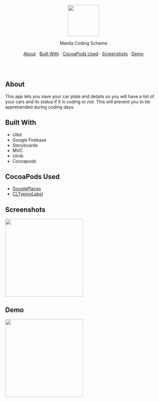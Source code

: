 

<p align="center">
  <p align="center">
    <img src="https://github.com/jarvizconde1/MCS/assets/102355807/b2a2cc89-4b9b-4155-8c6d-643077052449" width="100" height="100">



  <p align="center">
   Manila Coding Scheme
    <br />
    <br />
    <a href="#about">About</a>
    ·
    <a href="#built-with">Built With</a>
    ·
    <a href="#cocoapods-used">CocoaPods Used</a>
    ·
    <a href="#screenshots">Screenshots</a>
    ·
    <a href="#demo">Demo</a>
  </p>
</p>

<br />
<br />



## About
                                 
This app lets you save your car plate and details so you will have a list of your cars and its status if it is coding or not. This will prevent you to be apprehended during coding days.

## Built With
* UIkit
* Google Firebase
* Storyboards
* MVC
* UInib
* Cocoapods


## CocoaPods Used
* [GooglePlaces][1]
* [CLTypingLabel][2]

[1]: https://firebase.google.com/
[2]: https://github.com/cl7/CLTypingLabel




## Screenshots


<img src="https://github.com/jarvizconde1/Kahit-Saan/assets/102355807/7816f337-3c01-463c-921e-574ab2337976" width="250" >


## Demo



<img src="https://github.com/jarvizconde1/Kahit-Saan/assets/102355807/40a6e760-f7d3-4886-96dd-dd7b821455b8" width="250"/>


